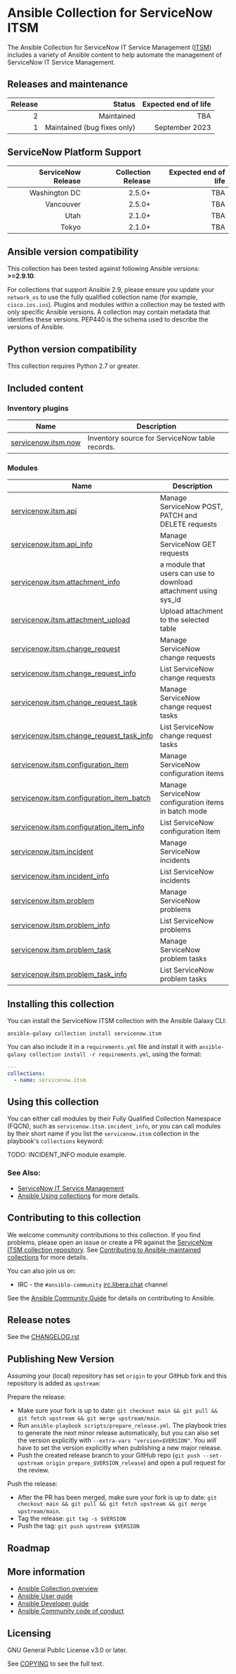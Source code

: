 #  Ansible Collection for ServiceNow ITSM

The Ansible Collection for ServiceNow IT Service Management ([ITSM](https://www.servicenow.com/products/itsm.html)) includes a variety of Ansible content to help automate the management of ServiceNow IT Service Management.


## Releases and maintenance

| Release | Status                      | Expected end of life |
| ------: | --------------------------: | -------------------: |
|       2 | Maintained                  | TBA                  |
|       1 | Maintained (bug fixes only) | September 2023       |

## ServiceNow Platform Support

| ServiceNow Release | Collection Release          | Expected end of life |
| -----------------: | --------------------------: | -------------------: |
| Washington DC      | 2.5.0+                      | TBA                  |
| Vancouver          | 2.5.0+                      | TBA                  |
| Utah               | 2.1.0+                      | TBA                  |
| Tokyo              | 2.1.0+                      | TBA                  |

<!--start requires_ansible-->
## Ansible version compatibility

This collection has been tested against following Ansible versions: **>=2.9.10**.

For collections that support Ansible 2.9, please ensure you update your `network_os` to use the
fully qualified collection name (for example, `cisco.ios.ios`).
Plugins and modules within a collection may be tested with only specific Ansible versions.
A collection may contain metadata that identifies these versions.
PEP440 is the schema used to describe the versions of Ansible.
<!--end requires_ansible-->

## Python version compatibility

This collection requires Python 2.7 or greater.

## Included content

<!--start collection content-->
### Inventory plugins
Name | Description
--- | ---
[servicenow.itsm.now](https://github.com/ansible-collections/servicenow.itsm/blob/main/docs/servicenow.itsm.now_inventory.rst)|Inventory source for ServiceNow table records.

### Modules
Name | Description
--- | ---
[servicenow.itsm.api](https://github.com/ansible-collections/servicenow.itsm/blob/main/docs/servicenow.itsm.api_module.rst)|Manage ServiceNow POST, PATCH and DELETE requests
[servicenow.itsm.api_info](https://github.com/ansible-collections/servicenow.itsm/blob/main/docs/servicenow.itsm.api_info_module.rst)|Manage ServiceNow GET requests
[servicenow.itsm.attachment_info](https://github.com/ansible-collections/servicenow.itsm/blob/main/docs/servicenow.itsm.attachment_info_module.rst)|a module that users can use to download attachment using sys_id
[servicenow.itsm.attachment_upload](https://github.com/ansible-collections/servicenow.itsm/blob/main/docs/servicenow.itsm.attachment_upload_module.rst)|Upload attachment to the selected table
[servicenow.itsm.change_request](https://github.com/ansible-collections/servicenow.itsm/blob/main/docs/servicenow.itsm.change_request_module.rst)|Manage ServiceNow change requests
[servicenow.itsm.change_request_info](https://github.com/ansible-collections/servicenow.itsm/blob/main/docs/servicenow.itsm.change_request_info_module.rst)|List ServiceNow change requests
[servicenow.itsm.change_request_task](https://github.com/ansible-collections/servicenow.itsm/blob/main/docs/servicenow.itsm.change_request_task_module.rst)|Manage ServiceNow change request tasks
[servicenow.itsm.change_request_task_info](https://github.com/ansible-collections/servicenow.itsm/blob/main/docs/servicenow.itsm.change_request_task_info_module.rst)|List ServiceNow change request tasks
[servicenow.itsm.configuration_item](https://github.com/ansible-collections/servicenow.itsm/blob/main/docs/servicenow.itsm.configuration_item_module.rst)|Manage ServiceNow configuration items
[servicenow.itsm.configuration_item_batch](https://github.com/ansible-collections/servicenow.itsm/blob/main/docs/servicenow.itsm.configuration_item_batch_module.rst)|Manage ServiceNow configuration items in batch mode
[servicenow.itsm.configuration_item_info](https://github.com/ansible-collections/servicenow.itsm/blob/main/docs/servicenow.itsm.configuration_item_info_module.rst)|List ServiceNow configuration item
[servicenow.itsm.incident](https://github.com/ansible-collections/servicenow.itsm/blob/main/docs/servicenow.itsm.incident_module.rst)|Manage ServiceNow incidents
[servicenow.itsm.incident_info](https://github.com/ansible-collections/servicenow.itsm/blob/main/docs/servicenow.itsm.incident_info_module.rst)|List ServiceNow incidents
[servicenow.itsm.problem](https://github.com/ansible-collections/servicenow.itsm/blob/main/docs/servicenow.itsm.problem_module.rst)|Manage ServiceNow problems
[servicenow.itsm.problem_info](https://github.com/ansible-collections/servicenow.itsm/blob/main/docs/servicenow.itsm.problem_info_module.rst)|List ServiceNow problems
[servicenow.itsm.problem_task](https://github.com/ansible-collections/servicenow.itsm/blob/main/docs/servicenow.itsm.problem_task_module.rst)|Manage ServiceNow problem tasks
[servicenow.itsm.problem_task_info](https://github.com/ansible-collections/servicenow.itsm/blob/main/docs/servicenow.itsm.problem_task_info_module.rst)|List ServiceNow problem tasks

<!--end collection content-->

## Installing this collection

You can install the ServiceNow ITSM collection with the Ansible Galaxy CLI:

    ansible-galaxy collection install servicenow.itsm

You can also include it in a `requirements.yml` file and install it with `ansible-galaxy collection install -r requirements.yml`, using the format:

```yaml
---
collections:
  - name: servicenow.itsm
```

## Using this collection

You can either call modules by their Fully Qualified Collection Namespace (FQCN), such as `servicenow.itsm.incident_info`, or you can call modules by their short name if you list the `servicenow.itsm` collection in the playbook's `collections` keyword:

TODO: INCIDENT_INFO module example.


### See Also:

* [ServiceNow IT Service Management](https://www.servicenow.com/products/itsm.html)
* [Ansible Using collections](https://docs.ansible.com/ansible/latest/user_guide/collections_using.html) for more details.


## Contributing to this collection

We welcome community contributions to this collection. If you find problems, please open an issue or create a PR against the [ServiceNow ITSM collection repository](https://github.com/ansible-collections/servicenow.itsm). See [Contributing to Ansible-maintained collections](https://docs.ansible.com/ansible/devel/community/contributing_maintained_collections.html#contributing-maintained-collections) for more details.

You can also join us on:

- IRC - the ``#ansible-community`` [irc.libera.chat](https://libera.chat/) channel

See the [Ansible Community Guide](https://docs.ansible.com/ansible/latest/community/index.html) for details on contributing to Ansible.


## Release notes
See the [CHANGELOG.rst](https://github.com/ansible-collections/servicenow.itsm/blob/main/CHANGELOG.rst)

## Publishing New Version

Assuming your (local) repository has set `origin` to your GitHub fork and this repository is added as `upstream`:

Prepare the release:
- Make sure your fork is up to date: `git checkout main && git pull && git fetch upstream && git merge upstream/main`.
- Run `ansible-playbook scripts/prepare_release.yml`. The playbook tries to generate the next minor release automatically, but you can also set the version explicitly with `--extra-vars "version=$VERSION"`. You *will* have to set the version explicitly when publishing a new major release.
- Push the created release branch to your GitHub repo (`git push --set-upstream origin prepare_$VERSION_release`) and open a pull request for the review.

Push the release:
- After the PR has been merged, make sure your fork is up to date: `git checkout main && git pull && git fetch upstream && git merge upstream/main`.
- Tag the release: `git tag -s $VERSION`
- Push the tag: `git push upstream $VERSION`

## Roadmap

<!-- Optional. Include the roadmap for this collection, and the proposed release/versioning strategy so users can anticipate the upgrade/update cycle. -->

## More information

- [Ansible Collection overview](https://github.com/ansible-collections/overview)
- [Ansible User guide](https://docs.ansible.com/ansible/latest/user_guide/index.html)
- [Ansible Developer guide](https://docs.ansible.com/ansible/latest/dev_guide/index.html)
- [Ansible Community code of conduct](https://docs.ansible.com/ansible/latest/community/code_of_conduct.html)

## Licensing

GNU General Public License v3.0 or later.

See [COPYING](https://www.gnu.org/licenses/gpl-3.0.txt) to see the full text.
